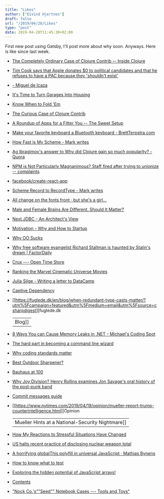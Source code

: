 ```yaml
---
title: "Likes"
author: ["Eivind Hjertnes"]
draft: false
url: "/2019/04/28/Likes"
type: "post"
date: 2019-04-28T11:45:30+02:00
---
```


First new post using Gatsby, I'll post more about why soon. Anyways.
Here is like since last week.

-   [The Completely
    Ordinary Case of Clojure Contrib -- Inside Clojure](http://insideclojure.org/2019/04/23/contrib/)
-   [Tim
    Cook says that Apple donates $0 to political candidates and that he
    refuses to have a PAC because they 'shouldn't exist'](https://nordic.businessinsider.com/tim-cook-apple-donates-0-to-political-candidates-2019-4/)
-   [- Miguel de
    Icaza](https://tirania.org/blog/archive/2019/Apr-22.html)
-   [It's
    Time to Turn Garages Into Housing](https://www.citylab.com/perspective/2019/04/convert-garage-apartments-affordable-housing-crisis-adu/587434/)
-   [Know When
    to Fold 'Em](https://daringfireball.net/2019/04/know%5Fwhen%5Fto%5Ffold%5Fem)
-   [The
    Curious Case of Clojure Contrib](http://metaredux.com/posts/2019/04/23/the-curious-case-of-clojure-contrib.html)
-   [A
    Roundup of Apps for a Fitter You -- The Sweet Setup](https://thesweetsetup.com/a-roundup-of-apps-for-a-fitter-you/)
-   [Make
    your favorite keyboard a Bluetooth keyboard - BrettTerpstra.com](https://brettterpstra.com/2019/04/23/make-your-favorite-keyboard-a-bluetooth-keyboard/)
-   [How Fast is
    My Scheme - Mark writes](https://mdhughes.tech/2019/04/23/how-fast-is-my-scheme/)
-   [Ag
    Ibragimov's answer to Why did Clojure gain so much popularity? -
    Quora](https://www.quora.com/Why-did-Clojure-gain-so-much-popularity)
-   [NPM
    is Not Particularly Magnanimous? Staff fired after trying to unionize
    -- complaints](https://www.theregister.co.uk/2019/04/22/npm%5Ffired%5Fstaff%5Funion%5Fcomplaints/)
-   [facebook/create-react-app](https://github.com/facebook/create-react-app/releases/tag/v3.0.0)
-   [Scheme
    Record to RecordType - Mark writes](https://mdhughes.tech/2019/04/22/scheme-record-to-recordtype/)
-   [All
    change on the fonts front · but she's a girl...](https://www.rousette.org.uk/archives/all-change-on-the-fonts-front/)
-   [Male
    and Female Brains Are Different. Should It Matter?](https://medium.com/s/meghan-daum/male-and-female-brains-are-different-should-it-matter-6db82ead5e20)
-   [Next.JDBC - An
    Architect's View](http://corfield.org/blog/2019/04/21/next-jdbc)
-   [Motivation - Why and How to
    Startup](https://marcotrombetti.com/motivation)
-   [Why OO
    Sucks](http://www.cs.otago.ac.nz/staffpriv/ok/Joe-Hates-OO.htm)
-   [Why free software
    evangelist Richard Stallman is haunted by Stalin's dream |
    FactorDaily](https://factordaily.com/richard-stallman-india/)
-   [Crux --- Open Time Store](https://juxt.pro/crux/index.html)
-   [Ranking the Marvel
    Cinematic Universe Movies](https://eddiehinkle.com/2019/04/22/1/article/)
-   [Julia Silge -
    Writing a letter to DataCamp](https://juliasilge.com/blog/datacamp-misconduct/)
-   [Captive
    Dependency](https://blog.ploeh.dk/2014/06/02/captive-dependency/?utm%5Fcampaign=featured&utm%5Fmedium=email&utm%5Fsource=csharpdigest)
-   [[<https://fuglede.dk/en/blog/when-redundant-type-casts-matter/?utm%5Fcampaign=featured&utm%5Fmedium=email&utm%5Fsource=csharpdigest>][fuglede.dk

    |        |
    |--------|
    | Blog]] |
-   [8
    Ways You can Cause Memory Leaks in .NET - Michael's Coding Spot](https://michaelscodingspot.com/ways-to-cause-memory-leaks-in-dotnet/)
-   [The
    hard part in becoming a command line wizard](https://www.johndcook.com/blog/2019/02/18/command-line-wizard/)
-   [Why
    coding standards matter](https://www.codacy.com/blog/blog/why-coding-standards-matter)
-   [Best
    Outdoor Sharpener?](http://www.pencilrevolution.com/2019/04/best-outdoor-sharpener/)
-   [Bauhaus
    at 100](https://www.nytimes.com/interactive/2019/04/18/arts/design/bauhaus-100-architecture.html)
-   [Why
    Joy Division? Henry Rollins examines Jon Savage's oral history of the
    post-punk band](https://www.latimes.com/books/la-ca-jc-jon-savage-joy-division-henry-rollins-20190420-story.html)
-   [Commit
    messages guide](https://github.com/RomuloOliveira/commit-messages-guide)
-   [[<https://www.nytimes.com/2019/04/19/opinion/mueller-report-trump-counterintelligence.html>][Opinion

    |                                                  |
    |--------------------------------------------------|
    | Mueller Hints at a National-Security Nightmare]] |
-   [How
    My Reactions to Stressful Situations Have Changed](https://www.yogabycandace.com/blog/2019/4/12/how-my-reactions-to-stressful-situations-have-changed)
-   [US
    halts recent practice of disclosing nuclear weapon total](https://www.militarytimes.com/news/pentagon-congress/2019/04/18/us-halts-recent-practice-of-disclosing-nuclear-weapon-total/)
-   [A horrifying globalThis
    polyfill in universal JavaScript · Mathias Bynens](https://mathiasbynens.be/notes/globalthis)
-   [How to know
    what to test](https://kentcdodds.com//blog/how-to-know-what-to-test)
-   [Exploring
    the hidden potential of JavaScript arrays!](https://areknawo.com/exploring-the-hidden-potential-of-javascript-arrays/)
-   [Contents](https://github.com/lancedikson/bowser)
-   ["Nock
    Co.'s""Seed"" Notebook Cases --- Tools and Toys"](http://toolsandtoys.net/nock-co-seed-notebook-cases/)
